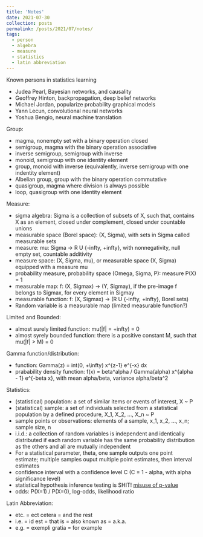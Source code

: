 ```yaml
---
title: 'Notes'
date: 2021-07-30
collection: posts
permalink: /posts/2021/07/notes/
tags:
  - person
  - algebra
  - measure
  - statistics
  - latin abbreviation
---
```

<!-- Description for link -->
Known persons in statistics learning
  - Judea Pearl, Bayesian networks, and causality
  - Geoffrey Hinton, backpropagation, deep belief networks
  - Michael Jordan, popularize probability graphical models
  - Yann Lecun, convolutional neural networks
  - Yoshua Bengio, neural machine translation

Group:
  - magma, nonempty set with a binary operation closed
  - semigroup, magma with the binary operation associative
  - inverse semigroup, semigroup with inverse
  - monoid, semigroup with one identity element
  - group, monoid with inverse (equivalently, inverse semigroup with one indentity element)
  - Albelian group, group with the binary operation commutative 
  - quasigroup, magma where division is always possible
  - loop, quasigroup with one identity element

Measure:
  - sigma algebra: Sigma is a collection of subsets of X, such that, contains X as an element, closed under complement, closed under countable unions
  - measurable space (Borel space): (X, Sigma), with sets in Sigma called measurable sets
  - measure: mu: Sigma -> R U {-infty, +infty}, with nonnegativity, null empty set, countable additivity
  - measure space: (X, Sigma, mu), or measurable space (X, Sigma) equipped with a measure mu
  - probability measure, probability space (Omega, Sigma, P): measure P(X) = 1
  - measurable map: f: (X, Sigmax) -> (Y, Sigmay), if the pre-image f belongs to Sigmax, for every element in Sigmay
  - measurable function: f: (X, Sigmax) -> (R U {-infty, +infty}, Borel sets)
  - Random variable is a measurable map (limited measurable function?)

Limited and Bounded:
  - almost surely limited function: mu(|f| = +infty) = 0
  - almost syrely bounded function: there is a positive constant M, such that mu(|f| > M) = 0

Gamma function/distribution:
  - function: Gamma(z) = int(0, +\infty) x^{z-1} e^{-x} dx
  - prabability density function: f(x) = beta^alpha / Gamma(alpha) x^{alpha - 1} e^{-beta x}, with mean alpha/beta, variance alpha/beta^2

Statistics:
  - (statistical) population: a set of similar items or events of interest, X ~ P
  - (statistical) sample: a set of individuals selected from a statistical population by a defined procedure, X_1, X_2, ..., X_n ~ P
  - sample points or observations: elements of a sample, x_1, x_2, ..., x_n; sample size, n
  - i.i.d.: a collection of random variables is independent and identically distributed if each random variable has the same probability distribution as the others and all are mutually independent
  - For a statistical parameter, theta, one sample outputs one point estimate; multiple samples ouput multiple point estimates, then interval estimates
  - confidence interval with a confidence level C (C = 1 - alpha, with alpha significance level)
  - statistical hypothesis inference testing is SHIT! [misuse of p-value](https://en.wikipedia.org/wiki/Misuse_of_p-values)
  - odds: P(X=1) / P(X=0), log-odds, likelihood ratio

Latin Abbreviation:
  - etc. = ect cetera = and the rest
  - i.e. = id est = that is = also known as = a.k.a.
  - e.g. = exempli gratia = for example
